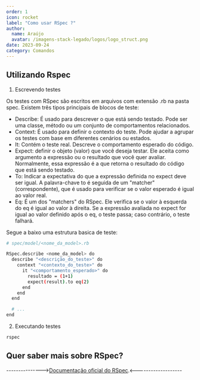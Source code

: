 ```yaml
---
order: 1
icon: rocket
label: "Como usar RSpec ?"
author:
  name: Araújo
  avatar: /imagens-stack-legado/logos/logo_struct.png
date: 2023-09-24
category: Comandos
---
```


## Utilizando Rspec 

1. Escrevendo testes

Os testes com RSpec são escritos em arquivos com extensão .rb na pasta spec. Existem três tipos principais de blocos de teste:

- Describe: É usado para descrever o que está sendo testado. Pode ser uma classe, método ou um conjunto de comportamentos relacionados.
- Context: É usado para definir o contexto do teste. Pode ajudar a agrupar os testes com base em diferentes cenários ou estados.
- It: Contém o teste real. Descreve o comportamento esperado do código.
- Expect: definir o objeto (valor) que você deseja testar. Ele aceita como argumento a expressão ou o resultado que você quer avaliar. Normalmente, essa expressão é a que retorna o resultado do código que está sendo testado.
- To: Indicar a expectativa do que a expressão definida no expect deve ser igual. A palavra-chave to é seguida de um "matcher" (correspondente), que é usado para verificar se o valor esperado é igual ao valor real.
- Eq: É um dos "matchers" do RSpec. Ele verifica se o valor à esquerda do eq é igual ao valor à direita. Se a expressão avaliada no expect for igual ao valor definido após o eq, o teste passa; caso contrário, o teste falhará.

Segue a baixo uma estrutura basica de teste:

```bash
# spec/model/<nome_da_model>.rb

RSpec.describe <nome_da_model> do
  describe "<descrição_do_teste>" do
    context "<contexto_do_teste>" do
      it "<comportamento_esperado>" do
        resultado = (1+1)
        expect(result).to eq(2)
      end
    end
  end

  # ...
end
```

2. Executando testes

```bash
rspec
```

## Quer saber mais sobre RSpec?

--------------->[Documentação oficial do RSpec](https://rspec.info/documentation/).<-------------------
